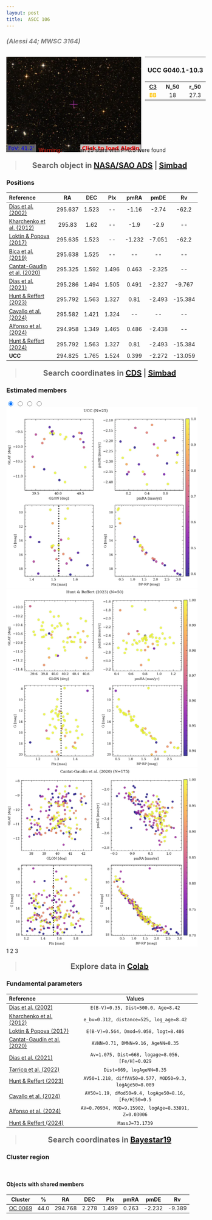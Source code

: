 ```yaml
---
layout: post
title:  ASCC 106
---
```

<h3><span style="color: #808080;"><i>(Alessi 44; MWSC 3164)</i></span></h3><div style="display: flex; justify-content: space-between; width:720px;height:250px">
<div style="text-align: center;">

<!-- Static image + data attributes for FOV and target -->
<img id="aladin_img"
     data-umami-event="aladin_load"
     src="https://raw.githubusercontent.com/ucc23/Q1N/main/plots/ascc106_aladin.webp"
     alt="Click to load Aladin Lite" 
     style="width:355px;height:250px; cursor: pointer;"
     data-fov="0.91" 
     data-target="294.825 1.765"/>
<!-- Div to contain Aladin Lite viewer -->
<div id="aladin-lite-div" style="width:355px;height:250px;display:none;"></div>
<!-- Aladin Lite script (will be loaded after the image is clicked) -->
<script src="{{ site.baseurl }}/scripts/aladin_load.js"></script>

</div>
<!-- Left block -->

<table style="width:355px;height:250px;">
  <!-- Row 1 (title) -->
  <tr>
    <td colspan="5"><h3>UCC G040.1-10.3</h3></td>
  </tr>
  <!-- Row 2 -->
  <tr>
    <th style="text-align: center;"><a href="https://ucc.ar/faq#what-is-the-c3-parameter" title="Combined class">C3</a></th>
    <th style="text-align: center;"><div title="Stars with membership probability >50%">N_50</div></th>
    <th style="text-align: center;"><div title="Radius that contains half the members [arcmin]">r_50</div></th>
  </tr>
  <!-- Row 3 -->
  <tr>
    <td style="text-align: center;"><span style="color: #FFC300; font-weight: bold;">B</span><span style="color: #FFC300; font-weight: bold;">B</span></td>
    <td style="text-align: center;">18</td>
    <td style="text-align: center;">27.3</td>
  </tr>
</table>
</div>

<div style="text-align: center;">
   <span style="color: #99180f; font-weight: bold;">Warning: </span><span>less than 25 stars with <i>P>0.5</i> were found</span>
</div>

> <p style="text-align:center; font-weight: bold; font-size:20px">Search object in <a data-umami-event="nasa_search" href="https://ui.adsabs.harvard.edu/search/q=%20collection%3Aastronomy%20body%3A%22ASCC%20106%22&sort=date%20desc%2C%20bibcode%20desc&p_=0" target="_blank">NASA/SAO ADS</a> | <a data-umami-event="simbad_search" href="https://simbad.cds.unistra.fr/simbad/sim-id-refs?Ident=ascc106" target="_blank">Simbad</a></p>


### Positions

| Reference    | RA    | DEC   | Plx  | pmRA  | pmDE   |  Rv  |
| :---         | :---: | :---: | :---: | :---: | :---: | :---: |
|[Dias et al. (2002)](https://ui.adsabs.harvard.edu/abs/2002A%26A...389..871D) | 295.637 | 1.523 | -- | -1.16 | -2.74 | -62.2 |
|[Kharchenko et al. (2012)](https://ui.adsabs.harvard.edu/abs/2012A%26A...543A.156K) | 295.83 | 1.62 | -- | -1.9 | -2.9 | -- |
|[Loktin & Popova (2017)](https://ui.adsabs.harvard.edu/abs/2017AstBu..72..257L) | 295.635 | 1.523 | -- | -1.232 | -7.051 | -62.2 |
|[Bica et al. (2019)](https://ui.adsabs.harvard.edu/abs/2019AJ....157...12B) | 295.638 | 1.525 | -- | -- | -- | -- |
|[Cantat-Gaudin et al. (2020)](https://ui.adsabs.harvard.edu/abs/2020A%26A...640A...1C) | 295.325 | 1.592 | 1.496 | 0.463 | -2.325 | -- |
|[Dias et al. (2021)](https://ui.adsabs.harvard.edu/abs/2021MNRAS.504..356D) | 295.286 | 1.494 | 1.505 | 0.491 | -2.327 | -9.767 |
|[Hunt & Reffert (2023)](https://ui.adsabs.harvard.edu/abs/2023A%26A...673A.114H) | 295.792 | 1.563 | 1.327 | 0.81 | -2.493 | -15.384 |
|[Cavallo et al. (2024)](https://ui.adsabs.harvard.edu/abs/2024AJ....167...12C) | 295.582 | 1.421 | 1.324 | -- | -- | -- |
|[Alfonso et al. (2024)](https://ui.adsabs.harvard.edu/abs/2024A%26A...689A..18A) | 294.958 | 1.349 | 1.465 | 0.486 | -2.438 | -- |
|[Hunt & Reffert (2024)](https://ui.adsabs.harvard.edu/abs/2024A%26A...686A..42H) | 295.792 | 1.563 | 1.327 | 0.81 | -2.493 | -15.384 |
| **UCC** |294.825 | 1.765 | 1.524 | 0.399 | -2.272 | -13.059 |

> <p style="text-align:center; font-weight: bold; font-size:20px">Search coordinates in <a data-umami-event="cds_coord_search" href="https://cdsportal.u-strasbg.fr/?target=294.825,+1.765" target="_blank">CDS</a> | <a data-umami-event="simbad_coord_search" href="https://simbad.cds.unistra.fr/mobile/object_list.html?coord=294.825%201.765&output=json&radius=5&userEntry=ascc106" target="_blank">Simbad</a></p>

### Estimated members

<div class="carousel">
<input type="radio" name="radio-btn" id="slide1" checked>
<input type="radio" name="radio-btn" id="slide1">
<input type="radio" name="radio-btn" id="slide2">
<input type="radio" name="radio-btn" id="slide3">
<div class="slides">
<div class="slide">
<a href="https://raw.githubusercontent.com/ucc23/Q1N/main/plots/UCC/ascc106.webp" target="_blank">
<img src="https://raw.githubusercontent.com/ucc23/Q1N/main/plots/UCC/ascc106.webp" alt="ASCC 106 UCC">
</a>
</div>
<div class="slide">
<a href="https://raw.githubusercontent.com/ucc23/Q1N/main/plots/HUNT23/ascc106.webp" target="_blank">
<img src="https://raw.githubusercontent.com/ucc23/Q1N/main/plots/HUNT23/ascc106.webp" alt="ASCC 106 HUNT23">
</a>
</div>
<div class="slide">
<a href="https://raw.githubusercontent.com/ucc23/Q1N/main/plots/CANTAT20/ascc106.webp" target="_blank">
<img src="https://raw.githubusercontent.com/ucc23/Q1N/main/plots/CANTAT20/ascc106.webp" alt="ASCC 106 CANTAT20">
</a>
</div>
</div>
<div class="indicators">
<label for="slide1">1</label>
<label for="slide2">2</label>
<label for="slide3">3</label>
</div>
</div>


> <p style="text-align:center; font-weight: bold; font-size:20px">Explore data in <a data-umami-event="colab" href="https://colab.research.google.com/github/ucc23/ucc/blob/main/assets/notebook.ipynb" target="_blank">Colab</a></p>


### Fundamental parameters

| Reference |  Values |
| :---      |  :---:  |
| [Dias et al. (2002)](https://ui.adsabs.harvard.edu/abs/2002A%26A...389..871D) | `E(B-V)=0.35, Dist=500.0, Age=8.42` |
| [Kharchenko et al. (2012)](https://ui.adsabs.harvard.edu/abs/2012A%26A...543A.156K) | `e_bv=0.312, distance=525, log_age=8.42` |
| [Loktin & Popova (2017)](https://ui.adsabs.harvard.edu/abs/2017AstBu..72..257L) | `E(B-V)=0.564, Dmod=9.058, logt=8.486` |
| [Cantat-Gaudin et al. (2020)](https://ui.adsabs.harvard.edu/abs/2020A%26A...640A...1C) | `AVNN=0.71, DMNN=9.16, AgeNN=8.35` |
| [Dias et al. (2021)](https://ui.adsabs.harvard.edu/abs/2021MNRAS.504..356D) | `Av=1.075, Dist=668, logage=8.056, [Fe/H]=0.029` |
| [Tarricq et al. (2022)](https://ui.adsabs.harvard.edu/abs/2022A%26A...659A..59T) | `Dist=669, logAgeNN=8.35` |
| [Hunt & Reffert (2023)](https://ui.adsabs.harvard.edu/abs/2023A%26A...673A.114H) | `AV50=1.218, diffAV50=0.577, MOD50=9.3, logAge50=8.089` |
| [Cavallo et al. (2024)](https://ui.adsabs.harvard.edu/abs/2024AJ....167...12C) | `AV50=1.19, dMod50=9.4, logAge50=8.16, [Fe/H]50=0.5` |
| [Alfonso et al. (2024)](https://ui.adsabs.harvard.edu/abs/2024A%26A...689A..18A) | `AV=0.70934, MOD=9.15902, logAge=8.33891, Z=0.03006` |
| [Hunt & Reffert (2024)](https://ui.adsabs.harvard.edu/abs/2024A%26A...686A..42H) | `MassJ=73.1739` |

> <p style="text-align:center; font-weight: bold; font-size:20px">Search coordinates in <a data-umami-event="bayestar" href="http://argonaut.skymaps.info/query?lon=39.935%20&lat=-9.752&coordsys=gal&mapname=bayestar2019" target="_blank">Bayestar19</a></p>


### Cluster region

<html lang="en">
  <body>
    <center>
    <div id="plot-params"
         data-oc-name="ascc106"
         data-ra-center="295.32"
         data-dec-center="1.59"
         data-rad-deg="27.3"
         data-plx="1.524">
    </div>
    <div id="plot-container">
        <div id="plot"></div>
    </div>
    <script defer type="module" src="{{ site.baseurl }}/scripts/radec_scatter.js"></script>
    </center>
  </body>
</html>
<br>


#### Objects with shared members

| Cluster | <span title="Percentage of members that this OC shares with the ones listed">%</span>   | RA   | DEC   | Plx   | pmRA  | pmDE  | Rv    |
| :---:   | :-: |:---: | :---: | :---: | :---: | :---: | :---: |
|[OC 0069](/_clusters/oc0069/)| 44.0 | 294.768 | 2.278 | 1.499 | 0.263 | -2.232 | -9.389 |